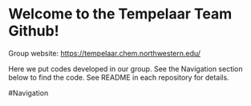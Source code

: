 # Welcome to the Tempelaar Team Github!
Group website: https://tempelaar.chem.northwestern.edu/

Here we put codes developed in our group. See the Navigation section below to find the code. See README in each repository for details.

#Navigation
